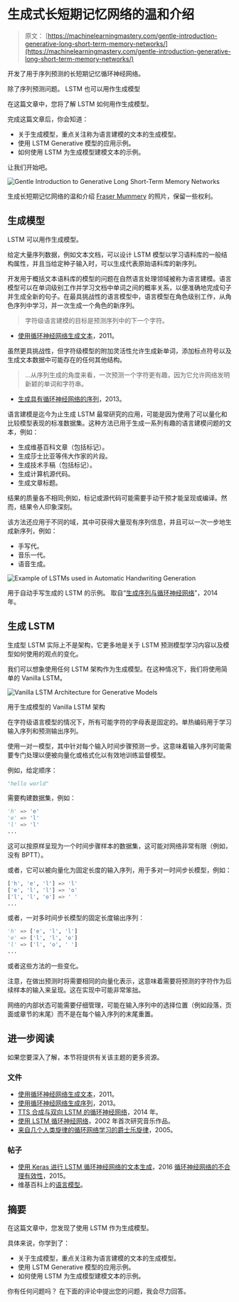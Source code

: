 # 生成式长短期记忆网络的温和介绍

> 原文： [https://machinelearningmastery.com/gentle-introduction-generative-long-short-term-memory-networks/](https://machinelearningmastery.com/gentle-introduction-generative-long-short-term-memory-networks/)

开发了用于序列预测的长短期记忆循环神经网络。

除了序列预测问题。 LSTM 也可以用作生成模型

在这篇文章中，您将了解 LSTM 如何用作生成模型。

完成这篇文章后，你会知道：

*   关于生成模型，重点关注称为语言建模的文本的生成模型。
*   使用 LSTM Generative 模型的应用示例。
*   如何使用 LSTM 为生成模型建模文本的示例。

让我们开始吧。

![Gentle Introduction to Generative Long Short-Term Memory Networks](img/eff29ad8c5927c9ab5e90889990fa872.jpg)

生成长短期记忆网络的温和介绍
[Fraser Mummery](https://www.flickr.com/photos/73014677@N05/10035345914/) 的照片，保留一些权利。

## 生成模型

LSTM 可以用作生成模型。

给定大量序列数据，例如文本文档，可以设计 LSTM 模型以学习语料库的一般结构属性，并且当给定种子输入时，可以生成代表原始语料库的新序列。

开发用于概括文本语料库的模型的问题在自然语言处理领域被称为语言建模。语言模型可以在单词级别工作并学习文档中单词之间的概率关系，以便准确地完成句子并生成全新的句子。在最具挑战性的语言模型中，语言模型在角色级别工作，从角色序列中学习，并一次生成一个角色的新序列。

> 字符级语言建模的目标是预测序列中的下一个字符。

- [使用循环神经网络生成文本](http://www.cs.utoronto.ca/~ilya/pubs/2011/LANG-RNN.pdf)，2011。

虽然更具挑战性，但字符级模型的附加灵活性允许生成新单词，添加标点符号以及生成文本数据中可能存在的任何其他结构。

> ...从序列生成的角度来看，一次预测一个字符更有趣，因为它允许网络发明新颖的单词和字符串。

- [生成具有循环神经网络的序列](https://arxiv.org/abs/1308.0850)，2013。

语言建模是迄今为止生成 LSTM 最常研究的应用，可能是因为使用了可以量化和比较模型表现的标准数据集。这种方法已用于生成一系列有趣的语言建模问题的文本，例如：

*   生成维基百科文章（包括标记）。
*   生成莎士比亚等伟大作家的片段。
*   生成技术手稿（包括标记）。
*   生成计算机源代码。
*   生成文章标题。

结果的质量各不相同;例如，标记或源代码可能需要手动干预才能呈现或编译。然而，结果令人印象深刻。

该方法还应用于不同的域，其中可获得大量现有序列信息，并且可以一次一步地生成新序列，例如：

*   手写代。
*   音乐一代。
*   语音生成。

![Example of LSTMs used in Automatic Handwriting Generation](img/0f679146e2ebc5a248e2a29fb2b222dc.jpg)

用于自动手写生成的 LSTM 的示例。
取自“[生成序列与循环神经网络](https://arxiv.org/abs/1308.0850)”，2014 年。

## 生成 LSTM

生成型 LSTM 实际上不是架构，它更多地是关于 LSTM 预测模型学习内容以及模型如何使用的观点的变化。

我们可以想象使用任何 LSTM 架构作为生成模型。在这种情况下，我们将使用简单的 Vanilla LSTM。

![Vanilla LSTM Architecture for Generative Models](img/74cd1a905ea5c1621df4e4230f610b2c.jpg)

用于生成模型的 Vanilla LSTM 架构

在字符级语言模型的情况下，所有可能字符的字母表是固定的。单热编码用于学习输入序列和预测输出序列。

使用一对一模型，其中针对每个输入时间步骤预测一步。这意味着输入序列可能需要专门处理以便被向量化或格式化以有效地训练监督模型。

例如，给定顺序：

```py
"hello world"
```

需要构建数据集，例如：

```py
'h' => 'e'
'e' => 'l'
'l' => 'l'
...
```

这可以按原样呈现为一个时间步骤样本的数据集，这可能对网络非常有限（例如，没有 BPTT）。

或者，它可以被向量化为固定长度的输入序列，用于多对一时间步长模型，例如：

```py
['h', 'e', 'l'] => 'l'
['e', 'l', 'l'] => 'o'
['l', 'l', 'o'] => ' '
...
```

或者，一对多时间步长模型的固定长度输出序列：

```py
'h' => ['e', 'l', 'l']
'e' => ['l', 'l', 'o']
'l' => ['l', 'o', ' ']
...
```

或者这些方法的一些变化。

注意，在做出预测时将需要相同的向量化表示，这意味着需要将预测的字符作为后续样本的输入来呈现。这在实现中可能非常笨拙。

网络的内部状态可能需要仔细管理，可能在输入序列中的选择位置（例如段落，页面或章节的末尾）而不是在每个输入序列的末尾重置。

## 进一步阅读

如果您要深入了解，本节将提供有关该主题的更多资源。

### 文件

*   [使用循环神经网络生成文本](http://www.cs.utoronto.ca/~ilya/pubs/2011/LANG-RNN.pdf)，2011。
*   [使用循环神经网络生成序列](https://arxiv.org/abs/1308.0850)，2013。
*   [TTS 合成与双向 LSTM 的循环神经网络](https://pdfs.semanticscholar.org/564f/ed868f652f361bb3e345f6f94073d8f6f261.pdf)，2014 年。
*   [使用 LSTM 循环神经网络](http://people.idsia.ch/~juergen/blues/IDSIA-07-02.pdf)，2002 年首次研究音乐作品。
*   [来自几个人类旋律的循环网络学习的爵士乐旋律](https://www.aaai.org/Papers/FLAIRS/2005/Flairs05-010.pdf)，2005。

### 帖子

*   [使用 Keras 进行 LSTM 循环神经网络的文本生成](http://machinelearningmastery.com/text-generation-lstm-recurrent-neural-networks-python-keras/)，2016
    [循环神经网络的不合理有效性](http://karpathy.github.io/2015/05/21/rnn-effectiveness/)，2015。
*   维基百科上的[语言模型](https://en.wikipedia.org/wiki/Language_model)。

## 摘要

在这篇文章中，您发现了使用 LSTM 作为生成模型。

具体来说，你学到了：

*   关于生成模型，重点关注称为语言建模的文本的生成模型。
*   使用 LSTM Generative 模型的应用示例。
*   如何使用 LSTM 为生成模型建模文本的示例。

你有任何问题吗？
在下面的评论中提出您的问题，我会尽力回答。